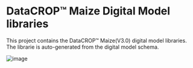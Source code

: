 # DataCROP&#8482; Maize Digital Model libraries
This project contains the DataCROP&#8482; Maize(V3.0) digital model libraries. The librarie is auto-generated from the digital model schema.

![image](http://angrybrownbutch.com/images/construction.gif)
